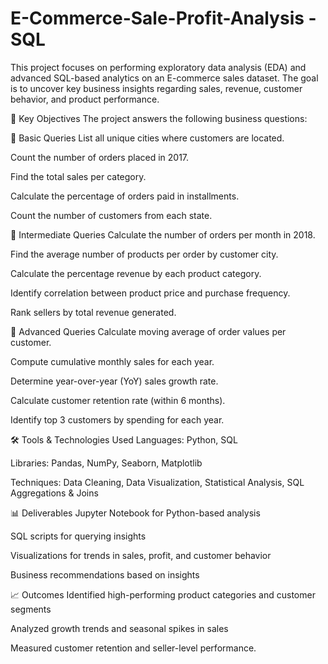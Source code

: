 # E-Commerce-Sale-Profit-Analysis - SQL

This project focuses on performing exploratory data analysis (EDA) and advanced SQL-based analytics on an E-commerce sales dataset. The goal is to uncover key business insights regarding sales, revenue, customer behavior, and product performance.

📌 Key Objectives The project answers the following business questions:

🔹 Basic Queries List all unique cities where customers are located.

Count the number of orders placed in 2017.

Find the total sales per category.

Calculate the percentage of orders paid in installments.

Count the number of customers from each state.

🔹 Intermediate Queries Calculate the number of orders per month in 2018.

Find the average number of products per order by customer city.

Calculate the percentage revenue by each product category.

Identify correlation between product price and purchase frequency.

Rank sellers by total revenue generated.

🔹 Advanced Queries Calculate moving average of order values per customer.

Compute cumulative monthly sales for each year.

Determine year-over-year (YoY) sales growth rate.

Calculate customer retention rate (within 6 months).

Identify top 3 customers by spending for each year.

🛠️ Tools & Technologies Used Languages: Python, SQL

Libraries: Pandas, NumPy, Seaborn, Matplotlib

Techniques: Data Cleaning, Data Visualization, Statistical Analysis, SQL Aggregations & Joins

📊 Deliverables Jupyter Notebook for Python-based analysis

SQL scripts for querying insights

Visualizations for trends in sales, profit, and customer behavior

Business recommendations based on insights

📈 Outcomes Identified high-performing product categories and customer segments

Analyzed growth trends and seasonal spikes in sales

Measured customer retention and seller-level performance.
